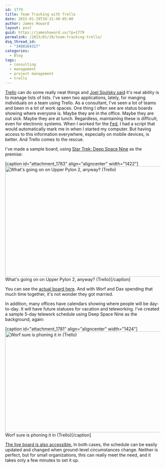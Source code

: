 ```yaml
---
id: 1779
title: Team Tracking with Trello
date: 2015-01-29T20:31:49-05:00
author: James Howard
layout: post
guid: https://jameshoward.us/?p=1779
permalink: /2015/01/29/team-tracking-trello/
dsq_thread_id:
  - "3468164317"
categories:
  - Blog
tags:
  - consulting
  - management
  - project management
  - trello
---
```

[Trello](http://trello.com) can do some really neat things and [Joel Spolsky said](http://www.joelonsoftware.com/items/2012/01/06.html) it's real ability is to manage lists of lists.  I've seen two applications, lately, for manging individuals on a team using Trello.  As a consultant, I've seen a lot of teams and been in a lot of work spaces. One thing I often see are status boards showing where everyone is. Maybe they are in the office.  Maybe they are out sick.  Maybe they are at lunch.  Regardless, maintaining these is difficult, even for electronic systems.  When I worked for the [Fed](http://www.federalreserve.gov), I had a script that would automatically mark me in when I started my computer.  But having access to this information everywhere, especially on mobile devices, is better.  And Trello comes to the rescue.

I've made a sample board, using [Star Trek: Deep Space Nine](http://www.startrek.com/page/star-trek-deep-space-nine) as the premise:

[caption id="attachment_1783" align="aligncenter" width="1422"]<a href="https://jameshoward.us/wp-content/uploads/2015/01/Status-Board-Trello.png"><img src="https://jameshoward.us/wp-content/uploads/2015/01/Status-Board-Trello.png" alt="What&#039;s going on on Upper Pylon 2, anyway? (Trello)" width="1422" height="359" class="size-full wp-image-1783" /></a> What's going on on Upper Pylon 2, anyway? (Trello)[/caption]

You can see the [actual board here](https://trello.com/b/zkYNhmMf/status-board).  And with Worf and Dax spending that much time together, it's not wonder they got married.

In addition, many offices have calendars showing where people will be day-to-day.  It will have future statuses for vacation and teleworking. I've created a sample 5-day telework schedule using Deep Space Nine as the background, again:

[caption id="attachment_1781" align="aligncenter" width="1424"]<a href="https://jameshoward.us/wp-content/uploads/2015/01/Telework-Schedule-Trello.png"><img src="https://jameshoward.us/wp-content/uploads/2015/01/Telework-Schedule-Trello.png" alt="Worf sure is phoning it in (Trello)" width="1424" height="328" class="size-full wp-image-1781" /></a> Worf sure is phoning it in (Trello)[/caption]

[The live board is also accessible.](https://trello.com/b/xjebC08U/telework-schedule) In both cases, the schedule can be easily updated and changed when ground-level circumstances change.  Neither is perfect, but for small organizations, this can really meet the need, and it takes only a few minutes to set it up.
